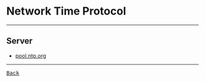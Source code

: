 # Network Time Protocol

---

## Server

- [pool.ntp.org](https://www.ntppool.org/en/use.html)

---

[<kbd> Back </kbd>](./../readme.md)
